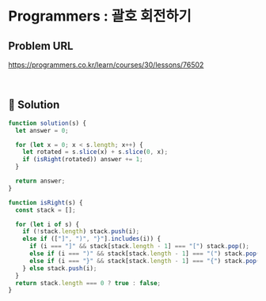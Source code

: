 # Programmers : 괄호 회전하기

## Problem URL

https://programmers.co.kr/learn/courses/30/lessons/76502

<br/>

## 🚩 Solution

```js
function solution(s) {
  let answer = 0;

  for (let x = 0; x < s.length; x++) {
    let rotated = s.slice(x) + s.slice(0, x);
    if (isRight(rotated)) answer += 1;
  }

  return answer;
}

function isRight(s) {
  const stack = [];

  for (let i of s) {
    if (!stack.length) stack.push(i);
    else if (["]", ")", "}"].includes(i)) {
      if (i === "]" && stack[stack.length - 1] === "[") stack.pop();
      else if (i === ")" && stack[stack.length - 1] === "(") stack.pop();
      else if (i === "}" && stack[stack.length - 1] === "{") stack.pop();
    } else stack.push(i);
  }
  return stack.length === 0 ? true : false;
}
```
